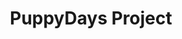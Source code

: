 ---
title: PuppyDays Project
tags: [Game]
style: fill
color: secondary
comments: true
description: Benefits of version control and version control systems.
---